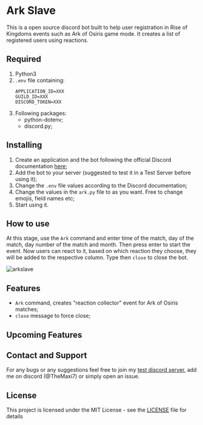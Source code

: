# Ark Slave

This is a open source discord bot built to help user registration in Rise of Kingdoms events such as Ark of Osiris game mode.
It creates a list of registered users using reactions.

## Required 

1. Python3
2. `.env` file containing:
	```
	APPLICATION_ID=XXX
	GUILD_ID=XXX
	DISCORD_TOKEN=XXX
	```
3. Following packages:
	- python-dotenv;
	- discord.py;

## Installing

1. Create an application and the bot following the official Discord documentation [here](https://discord.com/developers/docs/intro);
2. Add the bot to your server (suggested to test it in a Test Server before using it);
3. Change the `.env` file values according to the Discord documentation;
4. Change the values in the `ark.py` file to as you want. Free to change emojis, field names etc;
5. Start using it.

## How to use

At this stage, use the `Ark` command and enter time of the match, day of the match, day number of the match and month. Then press enter to start the event.
Now users can react to it, based on which reaction they choose, they will be added to the respective column.
Type then `close` to close the bot.

![arkslave](https://github.com/TheMaxi7/RoK-discord-bots/assets/102146744/0a8b7212-3b2b-4441-a1b5-3ffde7b9af16)



## Features

- `Ark` command, creates "reaction collector" event for Ark of Osiris matches;
- `close` message to force close;

## Upcoming Features



## Contact and Support

For any bugs or any suggestions feel free to join my [test discord server](https://discord.gg/EH7QhwxqkW), add me on discord (@TheMaxi7) or simply open an issue.

## License

This project is licensed under the MIT License - see the [LICENSE](https://github.com/Altaro97/Discord-Bots/blob/main/LICENSE) file for details



